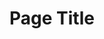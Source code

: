 ---
layout: default
title: "Page Title"

# Can use markdown formatting here, but note that headers (#) will mess up the structure, and they will not be styled.
landing_title: "Landing Title"
landing_subtitle: "...a landing subtitle which is kind of long and may fill up too much space, but it won't."
--- 